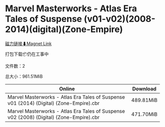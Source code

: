 # Marvel Masterworks - Atlas Era Tales of Suspense (v01-v02)(2008-2014)(digital)(Zone-Empire)

[磁力链接⬇Magnet Link](magnet:?xt=urn:btih:454a1cd3d6b6e63a49220cde98dfff665af8d059&dn=Marvel%20Masterworks%20-%20Atlas%20Era%20Tales%20of%20Suspense%20%28v01-v02%29%282008-2014%29%28digital%29%28Zone-Empire%29)

打包下载📦仍在工事中

文件数：2

总大小：961.51MiB

Online | Download
--- | ---
Marvel Masterworks - Atlas Era Tales of Suspense v01 (2014) (Digital) (Zone-Empire).cbr | 489.81MiB
Marvel Masterworks - Atlas Era Tales of Suspense v02 (2008) (Digital) (Zone-Empire).cbr | 471.70MiB